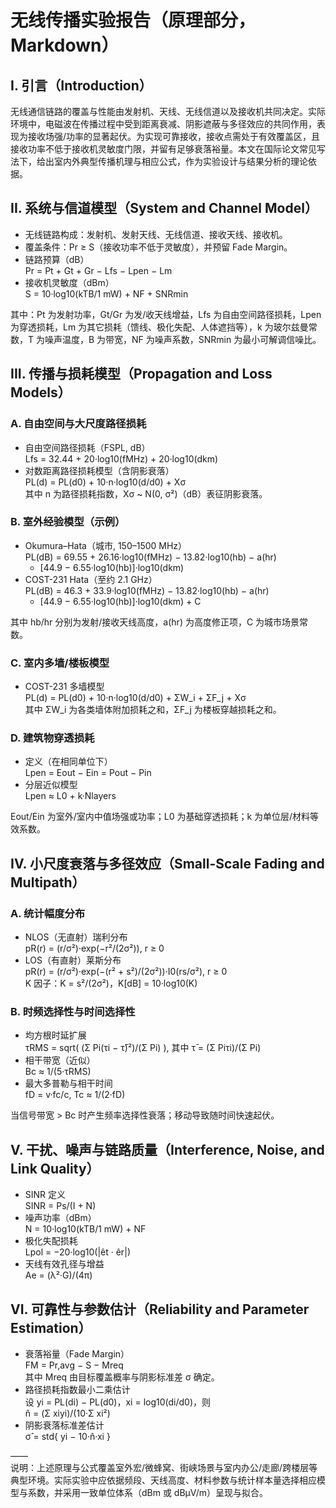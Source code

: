 # 无线传播实验报告（原理部分，Markdown）

## I. 引言（Introduction）
无线通信链路的覆盖与性能由发射机、天线、无线信道以及接收机共同决定。实际环境中，电磁波在传播过程中受到距离衰减、阴影遮蔽与多径效应的共同作用，表现为接收场强/功率的显著起伏。为实现可靠接收，接收点需处于有效覆盖区，且接收功率不低于接收机灵敏度门限，并留有足够衰落裕量。本文在国际论文常见写法下，给出室内外典型传播机理与相应公式，作为实验设计与结果分析的理论依据。

## II. 系统与信道模型（System and Channel Model）
- 无线链路构成：发射机、发射天线、无线信道、接收天线、接收机。
- 覆盖条件：Pr ≥ S（接收功率不低于灵敏度），并预留 Fade Margin。
- 链路预算（dB）  
  Pr = Pt + Gt + Gr − Lfs − Lpen − Lm
- 接收机灵敏度（dBm）  
  S = 10·log10(kTB/1 mW) + NF + SNRmin

其中：Pt 为发射功率，Gt/Gr 为发/收天线增益，Lfs 为自由空间路径损耗，Lpen 为穿透损耗，Lm 为其它损耗（馈线、极化失配、人体遮挡等），k 为玻尔兹曼常数，T 为噪声温度，B 为带宽，NF 为噪声系数，SNRmin 为最小可解调信噪比。

## III. 传播与损耗模型（Propagation and Loss Models）

### A. 自由空间与大尺度路径损耗
- 自由空间路径损耗（FSPL, dB）  
  Lfs = 32.44 + 20·log10(fMHz) + 20·log10(dkm)
- 对数距离路径损耗模型（含阴影衰落）  
  PL(d) = PL(d0) + 10·n·log10(d/d0) + Xσ  
  其中 n 为路径损耗指数，Xσ ~ N(0, σ²)（dB）表征阴影衰落。

### B. 室外经验模型（示例）
- Okumura–Hata（城市, 150–1500 MHz）  
  PL(dB) = 69.55 + 26.16·log10(fMHz) − 13.82·log10(hb) − a(hr)  
  + [44.9 − 6.55·log10(hb)]·log10(dkm)
- COST-231 Hata（至约 2.1 GHz）  
  PL(dB) = 46.3 + 33.9·log10(fMHz) − 13.82·log10(hb) − a(hr)  
  + [44.9 − 6.55·log10(hb)]·log10(dkm) + C

其中 hb/hr 分别为发射/接收天线高度，a(hr) 为高度修正项，C 为城市场景常数。

### C. 室内多墙/楼板模型
- COST-231 多墙模型  
  PL(d) = PL(d0) + 10·n·log10(d/d0) + ΣW_i + ΣF_j + Xσ  
  其中 ΣW_i 为各类墙体附加损耗之和，ΣF_j 为楼板穿越损耗之和。

### D. 建筑物穿透损耗
- 定义（在相同单位下）  
  Lpen = Eout − Ein = Pout − Pin
- 分层近似模型  
  Lpen ≈ L0 + k·Nlayers

Eout/Ein 为室外/室内中值场强或功率；L0 为基础穿透损耗；k 为单位层/材料等效系数。

## IV. 小尺度衰落与多径效应（Small-Scale Fading and Multipath）

### A. 统计幅度分布
- NLOS（无直射）瑞利分布  
  pR(r) = (r/σ²)·exp(−r²/(2σ²)), r ≥ 0
- LOS（有直射）莱斯分布  
  pR(r) = (r/σ²)·exp(−(r² + s²)/(2σ²))·I0(rs/σ²), r ≥ 0  
  K 因子：K = s²/(2σ²)，K[dB] = 10·log10(K)

### B. 时频选择性与时间选择性
- 均方根时延扩展  
  τRMS = sqrt( (Σ Pi(τi − τ̄)²)/(Σ Pi) ), 其中 τ̄ = (Σ Piτi)/(Σ Pi)
- 相干带宽（近似）  
  Bc ≈ 1/(5·τRMS)
- 最大多普勒与相干时间  
  fD = v·fc/c,  Tc ≈ 1/(2·fD)

当信号带宽 > Bc 时产生频率选择性衰落；移动导致随时间快速起伏。

## V. 干扰、噪声与链路质量（Interference, Noise, and Link Quality）
- SINR 定义  
  SINR = Ps/(I + N)
- 噪声功率（dBm）  
  N = 10·log10(kTB/1 mW) + NF
- 极化失配损耗  
  Lpol = −20·log10(|êt · êr|)
- 天线有效孔径与增益  
  Ae = (λ²·G)/(4π)

## VI. 可靠性与参数估计（Reliability and Parameter Estimation）
- 衰落裕量（Fade Margin）  
  FM = Pr,avg − S − Mreq  
  其中 Mreq 由目标覆盖概率与阴影标准差 σ 确定。
- 路径损耗指数最小二乘估计  
  设 yi = PL(di) − PL(d0)，xi = log10(di/d0)，则  
  n̂ = (Σ xiyi)/(10·Σ xi²)
- 阴影衰落标准差估计  
  σ̂ = std{ yi − 10·n̂·xi }

——  
说明：上述原理与公式覆盖室外宏/微蜂窝、街峡场景与室内办公/走廊/跨楼层等典型环境。实际实验中应依据频段、天线高度、材料参数与统计样本量选择相应模型与系数，并采用一致单位体系（dBm 或 dBμV/m）呈现与拟合。
